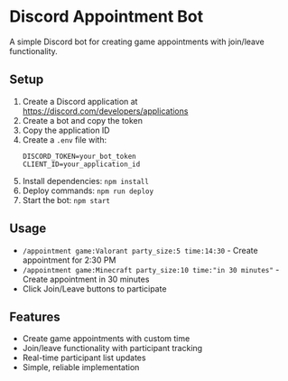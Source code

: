 # Discord Appointment Bot

A simple Discord bot for creating game appointments with join/leave functionality.

## Setup

1. Create a Discord application at https://discord.com/developers/applications
2. Create a bot and copy the token
3. Copy the application ID
4. Create a `.env` file with:
   ```
   DISCORD_TOKEN=your_bot_token
   CLIENT_ID=your_application_id
   ```
5. Install dependencies: `npm install`
6. Deploy commands: `npm run deploy`
7. Start the bot: `npm start`

## Usage

- `/appointment game:Valorant party_size:5 time:14:30` - Create appointment for 2:30 PM
- `/appointment game:Minecraft party_size:10 time:"in 30 minutes"` - Create appointment in 30 minutes
- Click Join/Leave buttons to participate

## Features

- Create game appointments with custom time
- Join/leave functionality with participant tracking
- Real-time participant list updates
- Simple, reliable implementation
